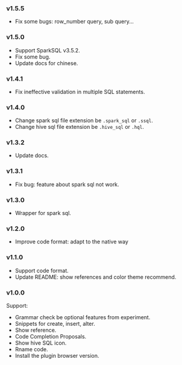 ### v1.5.5
- Fix some bugs: row_number query, sub query...

### v1.5.0
- Support SparkSQL v3.5.2.
- Fix some bug.
- Update docs for chinese.


### v1.4.1
- Fix ineffective validation in multiple SQL statements.
  
### v1.4.0
- Change spark sql file extension be `.spark_sql` or `.ssql`.
- Change hive sql file extension be `.hive_sql` or `.hql`.
  
### v1.3.2
- Update docs.
  
### v1.3.1
- Fix bug: feature about spark sql not work.
  
### v1.3.0
- Wrapper for spark sql.
  
### v1.2.0
- Improve code format: adapt to the native way
  
### v1.1.0
- Support code format.
- Update README: show references and color theme recommend.
  
### v1.0.0
Support:
- Grammar check be optional features from experiment.
- Snippets for create, insert, alter.
- Show reference.
- Code Completion Proposals.
- Show hive SQL icon.
- Rname code.
- Install the plugin browser version.